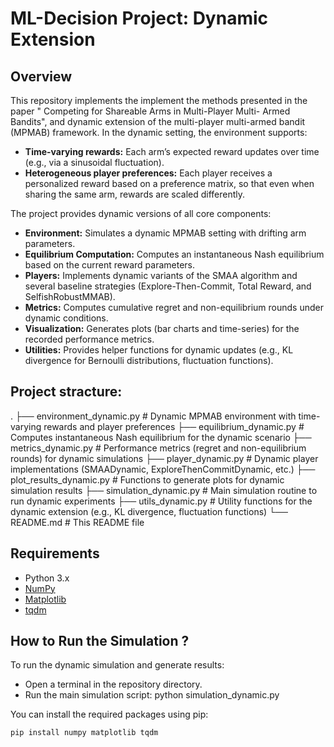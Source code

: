 # ML-Decision Project: Dynamic Extension

## Overview
This repository implements the implement the methods presented in the paper " Competing for Shareable Arms in Multi-Player Multi-
Armed Bandits", and dynamic extension of the multi-player multi-armed bandit (MPMAB) framework. 
In the dynamic setting, the environment supports:
- **Time-varying rewards:** Each arm’s expected reward updates over time (e.g., via a sinusoidal fluctuation).
- **Heterogeneous player preferences:** Each player receives a personalized reward based on a preference matrix, so that even when sharing the same arm, rewards are scaled differently.

The project provides dynamic versions of all core components:
- **Environment:** Simulates a dynamic MPMAB setting with drifting arm parameters.
- **Equilibrium Computation:** Computes an instantaneous Nash equilibrium based on the current reward parameters.
- **Players:** Implements dynamic variants of the SMAA algorithm and several baseline strategies (Explore-Then-Commit, Total Reward, and SelfishRobustMMAB).
- **Metrics:** Computes cumulative regret and non-equilibrium rounds under dynamic conditions.
- **Visualization:** Generates plots (bar charts and time-series) for the recorded performance metrics.
- **Utilities:** Provides helper functions for dynamic updates (e.g., KL divergence for Bernoulli distributions, fluctuation functions).

## Project stracture:
.
├── environment_dynamic.py       # Dynamic MPMAB environment with time-varying rewards and player preferences
├── equilibrium_dynamic.py       # Computes instantaneous Nash equilibrium for the dynamic scenario
├── metrics_dynamic.py           # Performance metrics (regret and non-equilibrium rounds) for dynamic simulations
├── player_dynamic.py            # Dynamic player implementations (SMAADynamic, ExploreThenCommitDynamic, etc.)
├── plot_results_dynamic.py      # Functions to generate plots for dynamic simulation results
├── simulation_dynamic.py        # Main simulation routine to run dynamic experiments
├── utils_dynamic.py             # Utility functions for the dynamic extension (e.g., KL divergence, fluctuation functions)
└── README.md                    # This README file

## Requirements
- Python 3.x
- [NumPy](https://numpy.org/)
- [Matplotlib](https://matplotlib.org/)
- [tqdm](https://github.com/tqdm/tqdm)


## How to Run the Simulation ?
To run the dynamic simulation and generate results:
- Open a terminal in the repository directory.
- Run the main simulation script:
python simulation_dynamic.py

You can install the required packages using pip:
```bash
pip install numpy matplotlib tqdm

